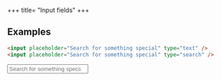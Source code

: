 +++
title= "Input fields"
+++

## Examples
```html
<input placeholder="Search for something special" type="text" />
<input placeholder="Search for something special" type="search" />
```
<fa-sandbox>
	<input placeholder="Search for something special" type="search" />
</fa-sandbox>
